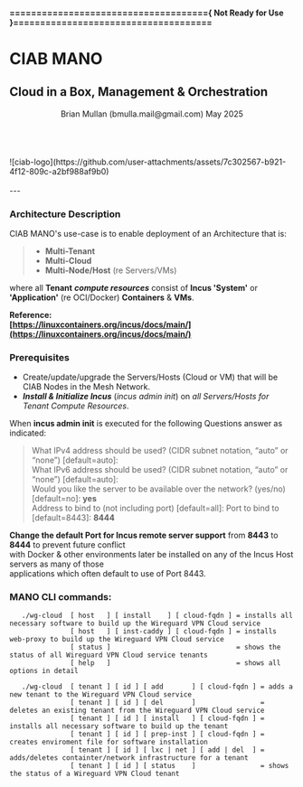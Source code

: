 #### ====================================={ Not Ready for Use }=====================================   
  
# CIAB MANO  
## Cloud in a Box, Management & Orchestration    
<center> Brian Mullan (bmulla.mail@gmail.com) May 2025</center>  
<br></br>
<br></br>
![ciab-logo](https://github.com/user-attachments/assets/7c302567-b921-4f12-809c-a2bf988af9b0)
<br></br>
---

### Architecture Description  
   
CIAB MANO's use-case is to enable deployment of an Architecture that is:    
> - **Multi-Tenant**    
> - **Multi-Cloud**   
> - **Multi-Node/Host** (re Servers/VMs)       

where all **Tenant** ***compute resources*** consist of **Incus 'System'** or **'Application'** (re OCI/Docker) **Containers** & **VMs**.   
   
**Reference:**    
**[https://linuxcontainers.org/incus/docs/main/](https://linuxcontainers.org/incus/docs/main/)**   

### Prerequisites
- Create/update/upgrade the Servers/Hosts (Cloud or VM) that will be CIAB Nodes in the Mesh Network.    
- ***Install & Initialize Incus***  (*incus admin init*) on *all Servers/Hosts for Tenant Compute Resources*.    

When **incus admin init** is executed for the following Questions answer as indicated:   
> What IPv4 address should be used? (CIDR subnet notation, “auto” or “none”) [default=auto]:   
> What IPv6 address should be used? (CIDR subnet notation, “auto” or “none”) [default=auto]:   
> Would you like the server to be available over the network? (yes/no) [default=no]: **yes**  
> Address to bind to (not including port) [default=all]: 
> Port to bind to [default=8443]: **8444**
  
**Change the  default Port for Incus remote server support** from **8443** to **8444** to prevent future conflict   
with Docker & other environments later be installed on any of the Incus Host servers as many of those  
applications which often default to use of Port 8443.  


### MANO CLI commands:  

       ./wg-cloud  [ host   ] [ install    ] [ cloud-fqdn ] = installs all necessary software to build up the Wireguard VPN Cloud service  
                   [ host   ] [ inst-caddy ] [ cloud-fqdn ] = installs web-proxy to build up the Wireguard VPN Cloud service   
                   [ status ]                               = shows the status of all Wireguard VPN Cloud service tenants  
                   [ help   ]                               = shows all options in detail  

       ./wg-cloud  [ tenant ] [ id ] [ add       ] [ cloud-fqdn ] = adds a new tenant to the Wireguard VPN Cloud service   
                   [ tenant ] [ id ] [ del       ]                = deletes an existing tenant from the Wireguard VPN Cloud service  
                   [ tenant ] [ id ] [ install   ] [ cloud-fqdn ] = installs all necessary software to build up the tenant  
                   [ tenant ] [ id ] [ prep-inst ] [ cloud-fqdn ] = creates enviroment file for software installation  
                   [ tenant ] [ id ] [ lxc | net ] [ add | del  ] = adds/deletes containter/network infrastructure for a tenant  
                   [ tenant ] [ id ] [ status    ]                = shows the status of a Wireguard VPN Cloud tenant  


